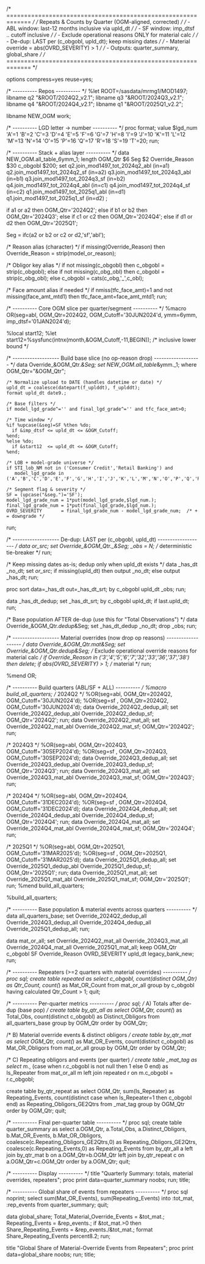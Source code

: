 /* ============================================================= */
/* Repeats & Counts by Quarter (OGM-aligned, corrected)          */
/*  - ABL window: last-12 months inclusive via upld_dt           */
/*  - SF  window: imp_dtsf .. cutoff inclusive                   */
/*  - Exclude operational reasons ONLY for material calc         */
/*  - De-dup: LAST per (c_obgobl, upld_dt); keep missing dates   */
/*  - Material override = abs(OVRD_SEVERITY) > 1                 */
/*  - Outputs: quarter_summary, global_share                     */
/* ============================================================= */

options compress=yes reuse=yes;

/* ---------- Repos ---------- */
%let ROOT=/sasdata/mrmg1/MOD1497;
libname q2  "&ROOT/2024Q2_v2.1";
libname q3  "&ROOT/2024Q3_v2.1";
libname q4  "&ROOT/2024Q4_v2.1";
libname q1  "&ROOT/2025Q1_v2.2";

libname NEW_OGM work;

/* ---------- LGD letter -> number ---------- */
proc format;
  value $lgd_num
    'A'=1  'B'=2  'C'=3  'D'=4  'E'=5  'F'=6  'G'=7  'H'=8  'I'=9  'J'=10
    'K'=11 'L'=12 'M'=13 'N'=14 'O'=15 'P'=16 'Q'=17 'R'=18 'S'=19 'T'=20;
run;

/* ---------- Stack + alias layer ---------- */
data NEW_OGM.all_table_6ymm_1;
  length OGM_Qtr $6 Seg $2 Override_Reason $30 c_obgobl $200;
  set
    q2.join_mod1497_tot_2024q2_abl (in=a1)
    q2.join_mod1497_tot_2024q2_sf  (in=a2)
    q3.join_mod1497_tot_2024q3_abl (in=b1)
    q3.join_mod1497_tot_2024q3_sf  (in=b2)
    q4.join_mod1497_tot_2024q4_abl (in=c1)
    q4.join_mod1497_tot_2024q4_sf  (in=c2)
    q1.join_mod1497_tot_2025q1_abl (in=d1)
    q1.join_mod1497_tot_2025q1_sf  (in=d2)
  ;

  if a1 or a2 then OGM_Qtr='2024Q2';
  else if b1 or b2 then OGM_Qtr='2024Q3';
  else if c1 or c2 then OGM_Qtr='2024Q4';
  else if d1 or d2 then OGM_Qtr='2025Q1';

  Seg = ifc(a2 or b2 or c2 or d2,'sf','abl');

  /* Reason alias (character) */
  if missing(Override_Reason) then Override_Reason = strip(model_or_reason);

  /* Obligor key alias */
  if not missing(c_obgobl) then c_obgobl = strip(c_obgobl);
  else if not missing(c_obg_obl) then c_obgobl = strip(c_obg_obl);
  else c_obgobl = cats(c_obg,'_',c_obl);

  /* Face amount alias if needed */
  if nmiss(tfc_face_amt)=1 and not missing(face_amt_mtd1) then tfc_face_amt=face_amt_mtd1;
run;

/* ---------- Core OGM slice per quarter/segment ---------- */
%macro OR(seg=abl, OGM_Qtr=2024Q2, OGM_Cutoff='30JUN2024'd, ymm=6ymm, imp_dtsf='01JAN2024'd);

  %local start12;
  %let start12=%sysfunc(intnx(month,&OGM_Cutoff,-11,BEGIN));  /* inclusive lower bound */

  /* ------------------- Build base slice (no op-reason drop) ------------------- */
  data Override_&OGM_Qtr._&Seg;
    set NEW_OGM.all_table_&ymm._1;
    where OGM_Qtr="&OGM_Qtr";

    /* Normalize upload to DATE (handles datetime or date) */
    upld_dt = coalesce(datepart(f_uplddt), f_uplddt);
    format upld_dt date9.;

    /* Base filters */
    if model_lgd_grade^='' and final_lgd_grade^='' and tfc_face_amt>0;

    /* Time window */
    %if %upcase(&seg)=SF %then %do;
      if &imp_dtsf <= upld_dt <= &OGM_Cutoff;
    %end;
    %else %do;
      if &start12  <= upld_dt <= &OGM_Cutoff;
    %end;

    /* LOB + model-grade universe */
    if STI_lob_NM not in ('Consumer Credit','Retail Banking') and
       model_lgd_grade in ('A','B','C','D','E','F','G','H','I','J','K','L','M','N','O','P','Q','R');

    /* Segment flag & severity */
    SF = (upcase("&seg.")='SF');
    model_lgd_grade_num = 1*put(model_lgd_grade,$lgd_num.);
    final_lgd_grade_num = 1*put(final_lgd_grade,$lgd_num.);
    OVRD_SEVERITY       = final_lgd_grade_num - model_lgd_grade_num;  /* + = downgrade */
  run;

  /* ------------------- De-dup: LAST per (c_obgobl, upld_dt) ------------------- */
  data _or_src_;
    set Override_&OGM_Qtr._&Seg;
    _obs = _N_;  /* deterministic tie-breaker */
  run;

  /* Keep missing dates as-is; dedup only when upld_dt exists */
  data _has_dt _no_dt;
    set _or_src_;
    if missing(upld_dt) then output _no_dt;
    else output _has_dt;
  run;

  proc sort data=_has_dt out=_has_dt_srt;
    by c_obgobl upld_dt _obs;
  run;

  data _has_dt_dedup;
    set _has_dt_srt;
    by c_obgobl upld_dt;
    if last.upld_dt;
  run;

  /* Base population AFTER de-dup (use this for "Total Observations") */
  data Override_&OGM_Qtr._dedup_&Seg;
    set _has_dt_dedup _no_dt;
    drop _obs;
  run;

  /* ------------------- Material overrides (now drop op reasons) ------------------- */
  data Override_&OGM_Qtr._mat_&Seg;
    set Override_&OGM_Qtr._dedup_&Seg;
    /* Exclude operational override reasons for material calc */
    if Override_Reason in ('3','4','5','6','7','32','33','36','37','38') then delete;
    if abs(OVRD_SEVERITY) > 1;   /* material */
  run;

%mend OR;

/* ---------- Build quarters (ABL/SF + ALL) ---------- */
%macro build_all_quarters;
  /* 2024Q2 */
  %OR(seg=abl, OGM_Qtr=2024Q2, OGM_Cutoff='30JUN2024'd);
  %OR(seg=sf , OGM_Qtr=2024Q2, OGM_Cutoff='30JUN2024'd);
  data Override_2024Q2_dedup_all; set Override_2024Q2_dedup_abl Override_2024Q2_dedup_sf; OGM_Qtr='2024Q2'; run;
  data Override_2024Q2_mat_all;   set Override_2024Q2_mat_abl   Override_2024Q2_mat_sf;   OGM_Qtr='2024Q2'; run;

  /* 2024Q3 */
  %OR(seg=abl, OGM_Qtr=2024Q3, OGM_Cutoff='30SEP2024'd);
  %OR(seg=sf , OGM_Qtr=2024Q3, OGM_Cutoff='30SEP2024'd);
  data Override_2024Q3_dedup_all; set Override_2024Q3_dedup_abl Override_2024Q3_dedup_sf; OGM_Qtr='2024Q3'; run;
  data Override_2024Q3_mat_all;   set Override_2024Q3_mat_abl   Override_2024Q3_mat_sf;   OGM_Qtr='2024Q3'; run;

  /* 2024Q4 */
  %OR(seg=abl, OGM_Qtr=2024Q4, OGM_Cutoff='31DEC2024'd);
  %OR(seg=sf , OGM_Qtr=2024Q4, OGM_Cutoff='31DEC2024'd);
  data Override_2024Q4_dedup_all; set Override_2024Q4_dedup_abl Override_2024Q4_dedup_sf; OGM_Qtr='2024Q4'; run;
  data Override_2024Q4_mat_all;   set Override_2024Q4_mat_abl   Override_2024Q4_mat_sf;   OGM_Qtr='2024Q4'; run;

  /* 2025Q1 */
  %OR(seg=abl, OGM_Qtr=2025Q1, OGM_Cutoff='31MAR2025'd);
  %OR(seg=sf , OGM_Qtr=2025Q1, OGM_Cutoff='31MAR2025'd);
  data Override_2025Q1_dedup_all; set Override_2025Q1_dedup_abl Override_2025Q1_dedup_sf; OGM_Qtr='2025Q1'; run;
  data Override_2025Q1_mat_all;   set Override_2025Q1_mat_abl   Override_2025Q1_mat_sf;   OGM_Qtr='2025Q1'; run;
%mend build_all_quarters;

%build_all_quarters;

/* ---------- Base population & material events across quarters ---------- */
data all_quarters_base;
  set Override_2024Q2_dedup_all
      Override_2024Q3_dedup_all
      Override_2024Q4_dedup_all
      Override_2025Q1_dedup_all;
run;

data mat_or_all;
  set Override_2024Q2_mat_all
      Override_2024Q3_mat_all
      Override_2024Q4_mat_all
      Override_2025Q1_mat_all;
  keep OGM_Qtr c_obgobl SF Override_Reason OVRD_SEVERITY upld_dt legacy_bank_new;
run;

/* ---------- Repeaters (>=2 quarters with material overrides) ---------- */
proc sql;
  create table repeated as
  select c_obgobl, count(distinct OGM_Qtr) as Qtr_Count, count(*) as Mat_OR_Count
  from mat_or_all
  group by c_obgobl
  having calculated Qtr_Count > 1;
quit;

/* ---------- Per-quarter metrics ---------- */
proc sql;
  /* A) Totals after de-dup (base pop) */
  create table by_qtr_all as
  select OGM_Qtr,
         count(*)                 as Total_Obs,
         count(distinct c_obgobl) as Distinct_Obligors
  from all_quarters_base
  group by OGM_Qtr
  order by OGM_Qtr;

  /* B) Material override events & distinct obligors */
  create table by_qtr_mat as
  select OGM_Qtr,
         count(*)                 as Mat_OR_Events,
         count(distinct c_obgobl) as Mat_OR_Obligors
  from mat_or_all
  group by OGM_Qtr
  order by OGM_Qtr;

  /* C) Repeating obligors and events (per quarter) */
  create table _mat_tag as
  select m.*, (case when r.c_obgobl is not null then 1 else 0 end) as Is_Repeater
  from mat_or_all m
  left join repeated r
    on m.c_obgobl = r.c_obgobl;

  create table by_qtr_repeat as
  select OGM_Qtr,
         sum(Is_Repeater)                                       as Repeating_Events,
         count(distinct case when Is_Repeater=1 then c_obgobl end)
                                                                as Repeating_Obligors_GE2Qtrs
  from _mat_tag
  group by OGM_Qtr
  order by OGM_Qtr;
quit;

/* ---------- Final per-quarter table ---------- */
proc sql;
  create table quarter_summary as
  select a.OGM_Qtr,
         a.Total_Obs,
         a.Distinct_Obligors,
         b.Mat_OR_Events,
         b.Mat_OR_Obligors,
         coalesce(c.Repeating_Obligors_GE2Qtrs,0) as Repeating_Obligors_GE2Qtrs,
         coalesce(c.Repeating_Events,0)           as Repeating_Events
  from by_qtr_all a
  left join by_qtr_mat b on a.OGM_Qtr=b.OGM_Qtr
  left join by_qtr_repeat c on a.OGM_Qtr=c.OGM_Qtr
  order by a.OGM_Qtr;
quit;

/* ---------- Display ---------- */
title "Quarterly Summary: totals, material overrides, repeaters";
proc print data=quarter_summary noobs; run;
title;

/* ---------- Global share of events from repeaters ---------- */
proc sql noprint;
  select sum(Mat_OR_Events), sum(Repeating_Events)
    into :tot_mat, :rep_events
  from quarter_summary;
quit;

data global_share;
  Total_Material_Override_Events = &tot_mat.;
  Repeating_Events               = &rep_events.;
  if &tot_mat.>0 then Share_Repeating_Events = &rep_events./&tot_mat.;
  format Share_Repeating_Events percent8.2;
run;

title "Global Share of Material-Override Events from Repeaters";
proc print data=global_share noobs; run;
title;
